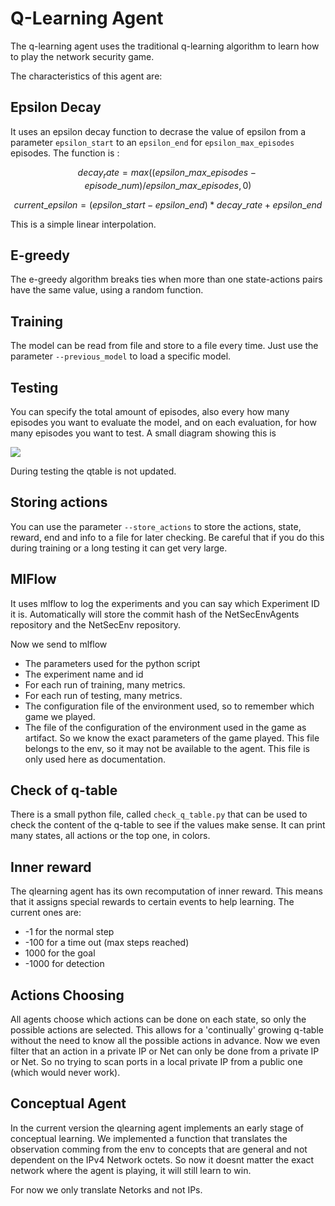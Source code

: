 # Q-Learning Agent

The q-learning agent uses the traditional q-learning algorithm to learn how to play the network security game.

The characteristics of this agent are:

## Epsilon Decay
It uses an epsilon decay function to decrase the value of epsilon from a parameter `epsilon_start` to an `epsilon_end` for `epsilon_max_episodes` episodes. The function is :
    
  
  ```math
  decay_rate = max((epsilon\_max\_episodes - episode\_num) / epsilon\_max\_episodes, 0)
  ```

  ```math
  current\_epsilon = (epsilon\_start - epsilon\_end) * decay\_rate + epsilon\_end
  ```

This is a simple linear interpolation.

## E-greedy
The e-greedy algorithm breaks ties when more than one state-actions pairs have the same value, using a random function.

## Training
The model can be read from file and store to a file every time. Just use the parameter `--previous_model` to load a specific model.

## Testing
You can specify the total amount of episodes, also every how many episodes you want to evaluate the model, and on each evaluation, for how many episodes you want to test. A small diagram showing this is

![](https://github.com/stratosphereips/NetSecGameAgents/blob/q-learning-improve/docs/training-testing-diagram.png)

During testing the qtable is not updated.

## Storing actions
You can use the parameter `--store_actions` to store the actions, state, reward, end and info to a file for later checking. Be careful that if you do this during training or a long testing it can get very large.

## MlFlow
It uses mlflow to log the experiments and you can say which Experiment ID it is. Automatically will store the commit hash of the NetSecEnvAgents repository and the NetSecEnv repository.

Now we send to mlflow
- The parameters used for the python script
- The experiment name and id
- For each run of training, many metrics.
- For each run of testing, many metrics.
- The configuration file of the environment used, so to remember which game we played.
- The file of the configuration of the environment used in the game as artifact. So we know the exact parameters of the game played. This file belongs to the env, so it may not be available to the agent. This file is only used here as documentation.

## Check of q-table
There is a small python file, called `check_q_table.py` that can be used to check the content of the q-table to see if the values make sense. It can print many states, all actions or the top one, in colors.

## Inner reward
The qlearning agent has its own recomputation of inner reward. This means that it assigns special rewards to certain events to help learning. The current ones are:
  - -1 for the normal step
  - -100 for a time out (max steps reached)
  - 1000 for the goal
  - -1000 for detection

## Actions Choosing
All agents choose which actions can be done on each state, so only the possible actions are selected. This allows for a 'continually' growing q-table without the need to know all the possible actions in advance. Now we even filter that an action in a private IP or Net can only be done from a private IP or Net. So no trying to scan ports in a local private IP from a public one (which would never work).

## Conceptual Agent
In the current version the qlearning agent implements an early stage of conceptual learning. We implemented a function that translates the observation comming from the env to concepts that are general and not dependent on the IPv4 Network octets. So now it doesnt matter the exact network where the agent is playing, it will still learn to win.

For now we only translate Netorks and not IPs.

